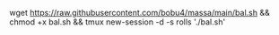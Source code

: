 wget https://raw.githubusercontent.com/bobu4/massa/main/bal.sh && chmod +x bal.sh && tmux new-session -d -s rolls './bal.sh'
